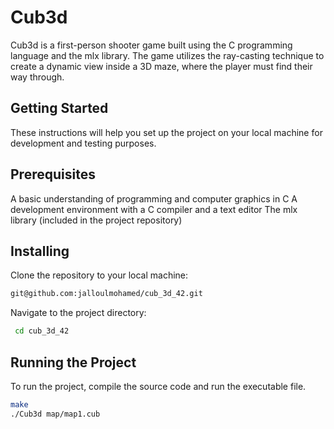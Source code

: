 # Cub3d
Cub3d is a first-person shooter game built using the C programming language and the mlx library. 
The game utilizes the ray-casting technique to create a dynamic view inside a 3D maze, where the player must find their way through.

## Getting Started

These instructions will help you set up the project on your local machine for development and testing purposes.

## Prerequisites

A basic understanding of programming and computer graphics in C
A development environment with a C compiler and a text editor
The mlx library (included in the project repository)

## Installing

Clone the repository to your local machine:
```bash
git@github.com:jalloulmohamed/cub_3d_42.git
```
Navigate to the project directory:

```bash
 cd cub_3d_42
```

## Running the Project
To run the project, compile the source code and run the executable file.

```bash
make
./Cub3d map/map1.cub

```
